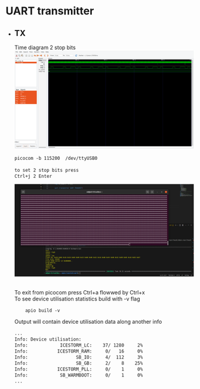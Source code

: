 # UART transmitter 
- ## TX
    Time diagram 2 stop bits
    ![alt text](<img/Screenshot from 2024-02-04 11-02-27.png>)

    ```
    picocom -b 115200  /dev/ttyUSB0

    to set 2 stop bits press 
    Ctrl+j 2 Enter 

    ```
    ![alt text](<img/Screenshot from 2024-02-04 12-12-15.png>)

    <br>
    To exit from picocom press Ctrl+a flowwed by Ctrl+x

    <br>
    To see device utilisation statistics build with -v flag 

    ```
        apio build -v 
    ```
    Output will contain device utilisation data along another info
    ```
    ...
    Info: Device utilisation:
    Info:            ICESTORM_LC:    37/ 1280     2%
    Info:           ICESTORM_RAM:     0/   16     0%
    Info:                  SB_IO:     4/  112     3%
    Info:                  SB_GB:     2/    8    25%
    Info:           ICESTORM_PLL:     0/    1     0%
    Info:            SB_WARMBOOT:     0/    1     0%
    ...
    ```